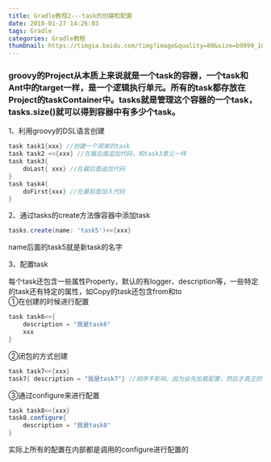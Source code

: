 ```yaml
---
title: Gradle教程2---task的创建和配置
date: 2018-01-27 14:26:03
tags: Gradle
categories: Gradle教程
thumbnail: https://timgsa.baidu.com/timg?image&quality=80&size=b9999_10000&sec=1517148693443&di=be20fb16f81144a2eafc668a8e35a626&imgtype=0&src=http%3A%2F%2Fstatic.open-open.com%2Flib%2FuploadImg%2F20160427%2F20160427151819_320.jpg
---
```

### groovy的Project从本质上来说就是一个task的容器，一个task和Ant中的target一样，是一个逻辑执行单元。所有的task都存放在Project的taskContainer中。tasks就是管理这个容器的一个task，tasks.size()就可以得到容器中有多少个task。

1、利用groovy的DSL语言创建  
```groovy
task task1{xxx} //创建一个简单的task
task task2 <<{xxx} //在最后面追加代码，和task3意义一样
task task3{
	doLast{ xxx} //在最后面追加代码
}
task task4{
	doFirst{xxx} //在最前面加入代码
}
```

2、通过tasks的create方法像容器中添加task  
```groovy
tasks.create(name: 'task5')<<{xxx}
```
name后面的task5就是新task的名字  

3、配置task  

每个task还包含一些属性Property，默认的有logger、description等，一些特定的task还有特定的属性，如Copy的task还包含from和to  
①在创建的时候进行配置
```groovy
task task6<<{
	description = "我是task6"
	xxx
}
```
②闭包的方式创建  
```groovy
task task7<<{xxx}
task7{ description = "我是task7"} //顺序不影响，因为会先加载配置，然后才真正的执行
```
③通过configure来进行配置  
```groovy
task task8<<{xxx}
task8.configure{
	description = "我是task8"
}
```
实际上所有的配置在内部都是调用的configure进行配置的























